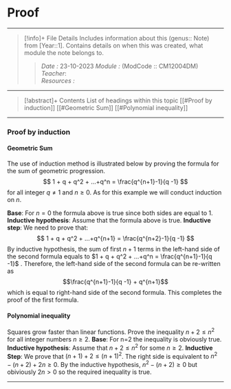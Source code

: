 # Proof
---
> [!info]+ File Details
> Includes information about this (genus:: Note) from [Year::1]. Contains details on when this was created, what module the note belongs to.
> > *Date :*  23-10-2023 
> > *Module :* (ModCode :: CM12004DM) 
> > *Teacher*:  
> > *Resources :*

---
> [!abstract]+ Contents
> List of headings within this topic
> [[#Proof by induction]]
> [[#Geometric Sum]]
> [[#Polynomial inequality]]
--- 

### Proof by induction
#### Geometric Sum
The use of induction method is illustrated below by proving the formula for the sum of geometric progression. 
$$ 1 + q + q^2 + ...+q^n = \frac{q^{n+1}-1}{q -1} $$
for all integer $q \neq 1$ and $n \ge 0$. As for this example we will conduct induction on $n$. 

**Base**: For $n=0$ the formula above is true since both sides are equal to 1. 
**Inductive hypothesis**: Assume that the formula above is true. 
**Inductive step**: We need to prove that:
$$ 1 + q + q^2 + ...+q^{n+1} = \frac{q^{n+2}-1}{q -1}  $$
By inductive hypothesis, the sum of first $n + 1$ terms in the left-hand side of the second formula equals to $1 + q + q^2 + ...+q^n = \frac{q^{n+1}-1}{q -1}$ . 
Therefore, the left-hand side of the second formula can be re-written as 
$$\frac{q^{n+1}-1}{q -1} + q^{n+1}$$ which is equal to right-hand side of the second formula. This completes the proof of the first formula.

#### Polynomial inequality
Squares grow faster than linear functions. Prove the inequality $n+2 \le n^2$ for all integer numbers $n \ge 2$. 
**Base**: For n=2 the inequality is obviously true. 
**Inductive hypothesis**: Assume that $n+2 \le n^2$ for some $n \ge 2$. 
**Inductive Step**: We prove that $(n+1)+2 \le (n+1)^2$. The right side is equivalent to $n^2 - (n+2) +2n \ge 0$. By the inductive hypothesis, $n^2 - (n+2) \ge 0$ but obiviously $2n>0$ so the required inequality is true.

---